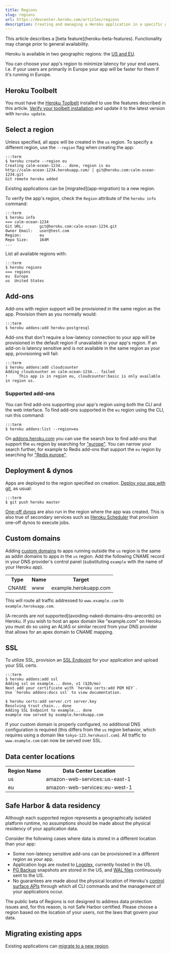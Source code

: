 ```yaml
---
title: Regions
slug: regions
url: https://devcenter.heroku.com/articles/regions
description: Creating and managing a Heroku application in a specific geographic region.
---
```


<p class="warning" markdown="1">
This article describes a [beta feature](heroku-beta-features). Functionality may change prior to general availability.
</p>

Heroku is available in two geographic regions: the [US and EU](#data-center-locations).

You can choose your app's region to minimize latency for your end users. I.e. if your users are primarily in Europe your app will be faster for them if it's running in Europe.

## Heroku Toolbelt

You must have the [Heroku Toolbelt](https://toolbelt.heroku.com/) installed to use the features described in this article. [Verify your toolbelt installation](https://devcenter.heroku.com/articles/heroku-command#installing-the-heroku-cli) and update it to the latest version with `heroku update`.

## Select a region

Unless specified, all apps will be created in the `us` region. To specify a different region, use the `--region` flag when creating the app:

    :::term
    $ heroku create --region eu
    Creating calm-ocean-1234... done, region is eu
    http://calm-ocean-1234.herokuapp.com/ | git@heroku.com:calm-ocean-1234.git
    Git remote heroku added

<p class="note" markdown="1">
Existing applications can be [migrated](app-migration) to a new region.
</p>

To verify the app's region, check the `Region` attribute of the `heroku info` command:

    :::term
    $ heroku info
    === calm-ocean-1234
    Git URL:       git@heroku.com:calm-ocean-1234.git
    Owner Email:   user@test.com
    Region:        eu
    Repo Size:     164M
    ...

List all available regions with:

    :::term
    $ heroku regions
    === regions
    eu  Europe
    us  United States

## Add-ons

Add-ons with region support will be provisioned in the same region as the app. Provision them as you normally would:

    :::term
    $ heroku addons:add heroku-postgresql

Add-ons that don't require a low-latency connection to your app will be provisioned in the default region if unavailable in your app's region. If an add-on *is* latency sensitive and *is not* available in the same region as your app, provisioning will fail:

    :::term
    $ heroku addons:add cloudcounter
    Adding cloudcounter on calm-ocean-1234... failed
    !     This app is in region eu, cloudcounter:basic is only available in region us.

### Supported add-ons

You can find add-ons supporting your app's region using both the CLI and the web interface. To find add-ons supported in the `eu` region using the CLI, run this command:

    :::term
    $ heroku addons:list --region=eu

On [addons.heroku.com](https://addons.heroku.com/) you can use the search box to find add-ons that support the `eu` region by searching for ["europe"](https://addons.heroku.com/?q=europe). You can narrow your search further, for example to Redis add-ons that support the `eu` region by searching for ["Redis europe"](https://addons.heroku.com/?q=Redis%20europe).

## Deployment & dynos

Apps are deployed to the region specified on creation. [Deploy your app with git](git), as usual:

    :::term
    $ git push heroku master

[One-off dynos](https://devcenter.heroku.com/articles/one-off-dynos) are also run in the region where the app was created. This is also true of secondary services such as [Heroku Scheduler](https://addons.heroku.com/scheduler) that provision one-off dynos to execute jobs.

## Custom domains

Adding [custom domains](custom-domains) to apps running outside the `us` region is the same as addin domains to apps in the `us` region. Add the following CNAME record in your DNS provider's control panel (substituting `example` with the name of your Heroku app).

<table>
  <tr>
    <th>Type</th>
    <th>Name</th>
    <th>Target</th>
  </tr>
  <tr>
    <td>CNAME</td>
    <td>www</td>
    <td>example.herokuapp.com</td>
  </tr>
</table>

This will route all traffic addressed to `www.example.com` to `example.herokuapp.com`.

<p class="warning" markdown="1">
[A-records are not supported](avoiding-naked-domains-dns-arecords) on Heroku. If you wish to host an apex domain like "example.com" on Heroku you must do so using an ALIAS or similar record from your DNS provider that allows for an apex domain to CNAME mapping.
</p>

## SSL

To utilize SSL, provision an [SSL Endpoint](ssl-endpoint) for your application and upload your SSL certs.

    :::term
    $ heroku addons:add ssl
    Adding ssl on example... done, v1 ($20/mo)
    Next add your certificate with `heroku certs:add PEM KEY`.
    Use `heroku addons:docs ssl` to view documentation.

    $ heroku certs:add server.crt server.key
    Resolving trust chain... done
    Adding SSL Endpoint to example... done
    example now served by example.herokuapp.com

If your custom domain is properly configured, no additional DNS configuration is required (this differs from the `us` region behavior, which requires using a domain like `tokyo-123.herokussl.com`). All traffic to `www.example.com` can now be served over SSL.

## Data center locations

<table>
  <tr>
    <th>Region Name</th>
    <th>Data Center Location</th>
  </tr>
  <tr>
    <td>us</td>
    <td>amazon-web-services::us-east-1</td>
  </tr>
  <tr>
    <td>eu</td>
    <td>amazon-web-services::eu-west-1</td>
  </tr>
</table>

## Safe Harbor & data residency

Although each supported region represents a geographically isolated platform runtime, no assumptions should be made about the physical residency of your application data.

Consider the following cases where data is stored in a different location than your app:

* Some non-latency sensitive add-ons can be provisioned in a different region as your app.
* Application logs are routed to [Logplex](logplex), currently hosted in the US.
* [PG Backup](https://addons.heroku.com/pgbackups) snapshots are stored in the US, and [WAL files](http://www.postgresql.org/docs/current/static/wal-intro.html) continuously sent to the US.
* No guarantees are made about the physical location of Heroku's [control surface APIs](http://www.heroku.com/how/command) through which all CLI commands and the management of your applications occur.

The public beta of Regions is not designed to address data protection issues and, for this reason, is not Safe Harbor certified. Please choose a region based on the location of your users, not the laws that govern your data.

## Migrating existing apps

Existing applications can [migrate to a new region](app-migration).
         
        